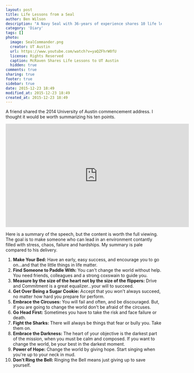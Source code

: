```yaml
---
layout: post
title: Life Lessons from a Seal
author: Ben Wilson
description: "A Navy Seal with 36-years of experience shares 10 life lessons."
category: 'Diary'
tags: []
photo:
  image: SealCommander.png
  creator: UT Austin
  url: https://www.youtube.com/watch?v=yaQZFhrW0fU
  license: Rights Reserved
  caption: McRaven Shares Life Lessons to UT Austin
  hidden: true
comments: true
sharing: true
footer: true
sidebar: true
date: 2015-12-23 18:49
modified_at: 2015-12-23 18:49
created_at: 2015-12-23 18:49
---
```


A friend shared the 2014 University of Austin commencement address. I thought it would be worth summarizing his ten points.

<!-- more -->

<div class='center-align'>
<embed width="592" height="333"
src="http://www.youtube.com/v/yaQZFhrW0fU">
</div>

Here is a summary of the speech, but the content is worth the full viewing. The goal is to make someone who can lead in an environment contantly filled with stress, chaos, failure and hardships. My summary is pale compared to his delivery.

1. **Make Your Bed:** Have an early, easy success, and encourage you to go on...and that the little things in life matter.
2. **Find Someone to Paddle With:** You can't change the world without help. You need friends, colleagues and a strong coxswain to guide you.
3. **Measure by the size of the heart not by the size of the flippers:** Drive and Commitment is a great equalizer...your will to succeed.
4. **Get Over Being a Sugar Cookie:** Accept that you won't always succeed, no matter how hard you prepare for perform.
5. **Embrace the Circuses:** You will fail and often, and be discouraged. But, if you are going to change the world don't be afraid of the circuses.
6. **Go Head First:** Sometimes you have to take the risk and face failure or death.
7. **Fight the Sharks:** There will always be things that fear or bully you. Take them on.
8. **Embrace the Darkness:** The heart of your objective is the darkest part of the mission, when you must be calm and composed. If you want to change the world, be your best in the darkest moment.
9. **Power of Hope:** Change the world by giving hope. Start singing when you're up to your neck in mud.
10. **Don't Ring the Bell:** Ringing the Bell means just giving up to save yourself.